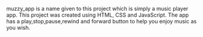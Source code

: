 muzzy_app is a name given to this project which is simply a music player app. This project was created using HTML, CSS and JavaScript.
The app has a play,stop,pause,rewind and forward button to help you enjoy music as you wish.
 
 
